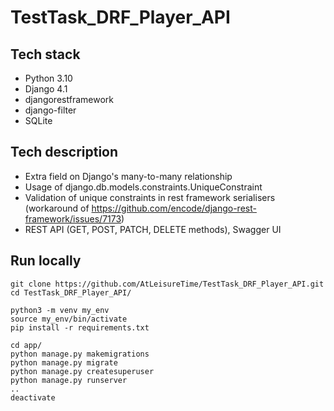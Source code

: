 # TestTask_DRF_Player_API
## Tech stack
* Python 3.10
* Django 4.1
* djangorestframework
* django-filter
* SQLite

## Tech description
* Extra field on Django's many-to-many relationship
* Usage of django.db.models.constraints.UniqueConstraint
* Validation of unique constraints in rest framework serialisers (workaround of https://github.com/encode/django-rest-framework/issues/7173)
* REST API (GET, POST, PATCH, DELETE methods), Swagger UI

## Run locally
```
git clone https://github.com/AtLeisureTime/TestTask_DRF_Player_API.git
cd TestTask_DRF_Player_API/

python3 -m venv my_env
source my_env/bin/activate
pip install -r requirements.txt

cd app/
python manage.py makemigrations
python manage.py migrate
python manage.py createsuperuser
python manage.py runserver
..
deactivate
```
